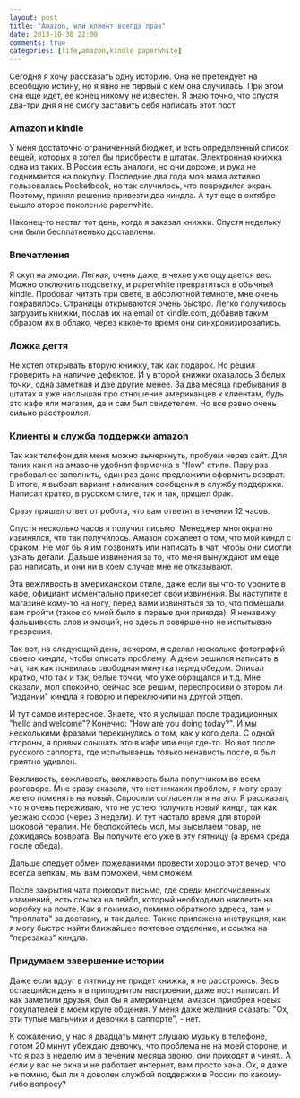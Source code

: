 ```yaml
---
layout: post
title: "Amazon, или клиент всегда прав"
date: 2013-10-30 22:00
comments: true
categories: [life,amazon,kindle paperwhite]
---
```

Сегодня я хочу рассказать одну историю. Она не претендует на всеобщую истину, но я явно не первый с кем она случилась. При этом она еще идет, ее конец никому не известен. Я знаю точно, что спустя два-три дня я не смогу заcтавить себя написать этот пост.
<!-- more -->

### Amazon и kindle

У меня достаточно ограниченный бюджет, и есть определенный список вещей, которых я хотел бы приобрести в штатах. Электронная книжка одна из таких. В России есть аналоги, но они дороже, и рука не поднимается на покупку. Последние два года моя мама активно пользовалась Pocketbook, но так случилось, что повредился экран. Поэтому, принял решение привезти два киндла. А тут еще в октябре вышло второе поколение paperwhite.

Наконец-то настал тот день, когда я заказал книжки. Спустя недельку они были бесплатненько доставлены.

### Впечатления

Я скуп на эмоции. Легкая, очень даже, в чехле уже ощущается вес. Можно отключить подсветку, и paperwhite превратиться в обычный kindle. Пробовал читать при свете, в абсолютной темноте, мне очень понравилось. Страницы открываются очень быстро. Легко получилось загрузить книжки, послав их на email от kindle.com, добавив таким образом их в облако, через какое-то время они синхронизировались.

### Ложка дегтя

Не хотел открывать вторую книжку, так как подарок. Но решил проверить на наличие дефектов. И у второй книжки оказалось 3 белых точки, одна заметная и две другие менее. За два месяца пребывания в штатах я уже наслышан про отношение американцев к клиентам, будь это кафе или магазин, да и сам был свидетелем. Но все равно очень сильно расстроился. 

### Клиенты и служба поддержки amazon

Так как телефон для меня можно вычеркнуть, пробуем через сайт. Для таких как я на амазоне удобная формочка в "flow" стиле. Пару раз пробовал ее заполнить, один раз даже предложили оформить возврат. В итоге, я выбрал вариант написания сообщения в службу поддержки. Написал кратко, в русском стиле, так и так, пришел брак.

Сразу пришел ответ от робота, что вам ответят в течении 12 часов.

Спустя несколько часов я получил письмо. Менеджер многократно извинялся, что так получилось. Амазон сожалеет о том, что мой киндл с браком. Не мог бы я им позвонить или написать в чат, чтобы они смогли узнать детали. Дальше извинения за то, что меня вынуждают им еще раз написать, и они ни в коем случае мне не отказывают.

Эта вежливость в американском стиле, даже если вы что-то уроните в кафе, официант моментально принесет свои извинения. Вы наступите в магазине кому-то на ногу, перед вами извиняться за то, что помешали вам пройти (такое со мной было в первые дни приезда). Я ненавижу фальшивость слов и эмоций, но здесь я совершенно не испытываю презрения.

Так вот, на следующий день, вечером, я сделал несколько фотографий своего киндла, чтобы описать проблему. А днем решился написать в чат, так как появилась свободная минутка перед обедом. Описал кратко, что так и так, белые точки, что уже обращался и т.д. Мне сказали, мол спокойно, сейчас все решим, переспросили о втором ли "издании" киндла я говорю и переключили на другой отдел.

И тут самое интересное. Знаете, что я услышал после традиционных "hello and welcome"? Конечно: "How are you doing today?". И мы несколькими фразами перекинулись о том, как у кого дела. С одной стороны, я привык слышать это в кафе или еще где-то. Но вот после русского саппорта, где испытываешь только ненависть после, я был приятно удивлен.

Вежливость, вежливость, вежливость была попутчиком во всем разговоре. Мне сразу сказали, что нет никаких проблем, я могу сразу же его поменять на новый. Спросили согласен ли я на это. Я рассказал, что я очень переживаю, что не успею получить новый киндл, так как уезжаю скоро (через 3 недели). И тут настало время для второй шоковой терапии. Не беспокойтесь мол, мы высылаем товар, не дожидаясь возврата. Вы получите его уже в эту пятницу (а время среда после обеда).

Дальше следует обмен пожеланиями провести хорошо этот вечер, что всегда велкам, мы вам поможем, чем сможем.

После закрытия чата приходит письмо, где среди многочисленных извинений, есть ссылка на лейбл, который необходимо наклеить на коробку на почте. Как я понимаю, помимо обратного адреса, там и "проплата" за доставку, и так далее. Также приложена инструкция, как я могу быстро найти ближайшее почтовое отделение, и ссылка на "перезаказ" киндла.

### Придумаем завершение истории

Даже если вдруг в пятницу не придет книжка, я не расстроюсь. Весь оставшийся день я в приподнятом настроении, даже пост написал. И как заметили друзья, был бы я американцем, амазон приобрел новых покупателей в моем круге общения. У меня даже желания сказать: "Ох, эти тупые мальчики и девочки в саппорте", - нет. 

К сожалению, у нас я двадцать минут слушаю музыку в телефоне, потом 20 минут убеждаю девочку, что проблема не на моей стороне, и что я раз в неделю им в течении месяца звоню, они приходят и чинят.. А если у вас не окна и не работает интернет, вам просто хана. Ох, я даже не помню, был ли я доволен службой поддержки в России по какому-либо вопросу?